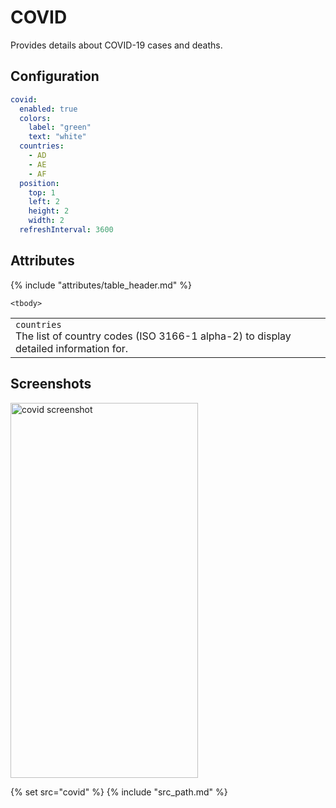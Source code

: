 # COVID

Provides details about COVID-19 cases and deaths.

## Configuration

```yaml
covid:
  enabled: true
  colors:
    label: "green"
    text: "white"
  countries:
    - AD
    - AE
    - AF
  position:
    top: 1
    left: 2
    height: 2
    width: 2
  refreshInterval: 3600
``` 

## Attributes

<table>
    {% include "attributes/table_header.md" %}

    <tbody>
<tr>
    <td>
        <code>countries</code>
        <br />
        The list of country codes (ISO 3166-1 alpha-2) to display detailed information for.
    </td>
    <td></td>
</tr>
    </tbody>
</table>

## Screenshots

<img src="/assets/modules/covid.png" class="screenshot" width="300" height="600" alt="covid screenshot" />

{% set src="covid" %}
{% include "src_path.md" %}